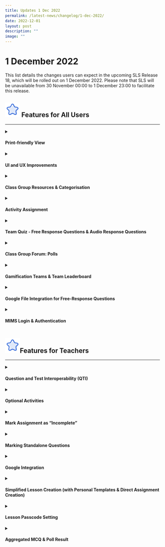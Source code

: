 ```yaml
---
title: Updates 1 Dec 2022
permalink: /latest-news/changelog/1-dec-2022/
date: 2022-12-01
layout: post
description: ""
image: ""
---
```

<h1 class="section-title">1 December 2022</h1>
<p>This list details the changes users can expect in the upcoming SLS Release 18, which will be rolled out on 1 December 2022. Please note that SLS will be unavailable from 30 November 00:00 to 1 December 23:00 to facilitate this release.</p>
<h2><img style="width:3rem; display: inline;" src="/images/Icons/Star.svg">
Features for All Users</h2><hr>
<details><summary><h4>Print-friendly View</h4></summary>
<ol>
<li>
<p>Users are able to generate a print-friendly version of any Lesson/Course.</p>
</li>
<li>
<p>Users can</p>
<ul>
<li>
<p>Save the page as a PDF (using the browser)</p>
</li>
<li>
<p>Print physical copies from this view (using an attached printer)</p>
</li>
</ul>
</li>
</ol></details>
<details><summary><h4>UI and UX Improvements</h4></summary>
<ol>
<li>
<p>Users will see their last-accessed tabs displayed first on pages with tabs (e.g. Home Page, Class Groups).</p>
</li>
<li>
<p>
Users will be able to view a listing of the quiz that requires resubmission on the Quiz cover and end pages after a Teacher-Marked Quiz has been unsubmitted. 
</p>
</li>
<li>
<p>
The character limit for Media Object titles has been increased to 100 characters.
</p>
</li>
<li>
<p>
Improved navigation in Lesson/Course: 
</p>
<ul>
<li>
<p>
A Lesson Plan has been introduced to provide a quick overview of the Lesson.
</p>
</li>
<li>
<p>
The Lesson/Course Plan button has been moved to the left navigation panel.
</p>
</li>
<li>
<p>
Users can use the bottom navigation bar to navigate from section to section using “&lt;&lt;” and “&gt;&gt;”, and activity to activity using “&lt;” and “&gt;”. 
</p>
</li>
</ul>
</li>
</ol></details>
<details><summary><h4>Class Group Resources &amp; Categorisation</h4></summary>
<ol>
<li>
<p>Users will be able to view Lessons/Courses that are not time-bound (i.e. no start/due date) under the “Resources” tab in the Class Group.</p>
</li><li>
<p>Teachers are able to add Resources which can be used for optional content or Student’s self-study - to each Class Group.</p>
</li><li>
<p>Teachers can categorise Class Group Assignments and Class Group Resources and give each category a name. The Assignments or Resources in each category will be displayed in different rows for students’ viewing.</p>
</li>
</ol></details>
<details><summary><h4>Activity Assignment</h4></summary>
<ol>
<li>
<p>Each Activity in an assignment can have its own unique set of Activity Teams, which is a grouping of students assigned to the Activity. </p>
</li>
<li>
<p>With Activity Teams, students can collaborate with others in their team, and a single student can submit one common attempt on behalf of the entire Team within Team-Response Questions. </p>
</li>
</ol></details>
<details><summary><h4>Team Quiz - Free Response Questions &amp; Audio Response Questions</h4></summary>
<ol>
<li>
<p>Teachers can set Quiz as a “Team Quiz” to allow the Activity Teams to answer as a team. </p>
</li>
<li>
<p>
Teachers can include Free-Response and Audio-Response questions in team quizzes. 
</p>
</li>
<li>
<p>
Students can submit a common team response for Free-Response and Audio-Response questions.
</p>
</li>
<li>
<p>
Marks, Annotations and Feedback given can be viewed by all Team members. 
</p>
</li>
</ol></details>
<details><summary><h4>Class Group Forum: Polls</h4></summary>
<ol>
<li>
<p>Teachers and Students (if permitted by Teachers) are able to add polls (multiple-choice or slider) in the Class Group Forum. </p>
</li>
<li>
<p>Teachers are able to hide poll results from voters.</p>
</li><li>
<p>The search function has also been improved to allow searching for individual posts within the Forum.</p>
</li>
</ol></details>
<details><summary><h4>Gamification Teams &amp; Team Leaderboard</h4></summary>
<ol>
<li>
<p>Teachers can set up Game Teams, which is a grouping of assignees for a gamified assignment. Experience Points (XP) awarded to each student in the Game Team will be compounded as part of the overall Game Team’s XP.  </p>
<ul>
<li>
<p>
<u>Note</u>: This grouping is different from Activity Teams, which is a grouping of assignees localised to each Activity
</p>
</li>
</ul>
</li><li>
<p>Users can view the Team Leaderboard, which ranks teams based on the highest average XP of all the members. The top contributor of each team will be indicated with a crown icon. </p>
</li>
</ol></details>
<details><summary><h4>Google File Integration for Free-Response Questions</h4></summary>
<ol>
<li>
<p>Teachers and Students can attach Google Files in Free-Response Questions and in Teacher’s Feedback. </p>
</li>
<li>
<p>
Teachers and Students can edit or annotate a copy of a Google File attached as part of a student’s answer in the Free-Response Questions, or in the Teacher’s Feedback.
</p>
</li>
<li>
<p>
Teachers can also use this functionality when viewing all responses to the question and when providing feedback to a question answered by a Team. 
</p>
</li>
</ol></details>
<details><summary><h4>MIMS Login &amp; Authentication</h4></summary>
<ol>
<li>
<p>Users now have two ways of logging into SLS: </p>
<ul>
<li>
<p>
Current SLS login and password 
</p>
</li>
<li>
<p>
MIMS account
</p>
</li>
</ul>
</li></ol></details>
<h2><img style="width:3rem; display: inline;" src="/images/Icons/Star.svg">Features for Teachers</h2><hr>
<details><summary><h4>Question and Test Interoperability (QTI)</h4></summary>
<ol>
<li>
<p>Teachers can now import questions into a Lesson / Course from a QTI 2.1 file.</p>
<ul>
<li>
<p>QTI 2.1 files can be generated from the GetMarked service (by importing  scanned question &amp; examination papers)</p>
</li>
</ul>
</li>
<li>
<p>
Currently, the following questions types can be automatically created from a QTI 2.1 file:
</p>
<ul>
<li>
<p>
Multiple-Choice Question / Multiple-Response Question
</p>
</li>
<li>
<p>
Free-Response Question
</p>
</li>
<li>
<p>
Fill-in-the-Blanks Question
</p>
</li>
</ul>
</li>
<li>
<p>
Teacher are alerted when an uploaded question cannot be read by the system, and requires a teacher to take action
</p>
</li>
</ol></details>
<details><summary><h4>Optional Activities</h4></summary>
<ol>
<li>
<p>Teachers are able to mark certain activities as non-compulsory (e.g challenge questions outside of the  syllabus) by checking “Optional”. Their completion will not be necessary for a Lesson/Course to be indicated as “Complete”.</p>
</li>
<li>
<p>
Students can mark Lesson/Course/Section as “Complete” when all non-optional Activities in the Lesson/Course are completed.
</p>
</li>
<li>
<p>
Teacher can also choose to send a custom message notification when marking a Section/Assignment as “Complete”. 
</p>
</li>
</ol></details>
<details><summary><h4>Mark Assignment as “Incomplete”</h4></summary>
<ol>
<li>
<p>
Teachers have the option to mark an Assignment as “Incomplete” at the following points: 
</p>
<ul>
<li>
<p>
Selecting students on the Monitoring Heatmap
</p>
</li>
<li>
<p>
Resume Assignment (After editing)
</p>
</li>
<li>
<p>
Unsubmitting a Quiz
</p>
</li>
</ul>
</li>
<li>
<p>Teacher can choose to send a custom message notification when</p>
<ul>
<li>
<p>
Marking Assignment as “Incomplete”
</p>
</li>
<li>
<p>
Resuming Assignment (After editing)
</p>
</li>
<li>
<p>
Unsubmitting a Quiz
</p>
</li>
</ul>
</li>
</ol></details>
<details><summary><h4>Marking Standalone Questions</h4></summary>
<ol>
<li>
<p>Teachers are able to allocate a mark for standalone questions that are not in quizzes for the following question types: Free-Response, File-Submission, Audio-Response. </p>
</li>
<li>
<p>
Teachers are also able to unsubmit student’s submission of standalone questions. 
</p>
</li>
</ol></details>
<details><summary><h4>Google Integration</h4></summary>
<ol>
<li>
<p>Teachers can now embed a Google Document (Doc, Slide, Sheet) File from their linked iCON2.0 / Google Drive  in a Text/Media component in a Lesson/Course.
</p></li>
</ol></details>
<details><summary><h4>Simplified Lesson Creation (with Personal Templates &amp; Direct Assignment Creation)</h4></summary>
<ol>
<li>
<p>When creating a Lesson/Course, Teachers can </p>
<ul>
<li>
<p>
Choose from their Personal Lesson/Course templates that they set up, or
</p>
</li>
<li>
<p>
Generate a lesson/course with a preferred number of activity and sections.
</p>
</li>
</ul>
</li><li>
<p>
Teachers can directly create an assignment without a copy in my drive and pause the assignment for editing and adding more content.
</p>
</li>
<li>
<p>
Teachers are able to directly create an assignment from existing resources (My Drive, Global Search, Starred Resources).
</p>
</li>

</ol></details>
<details><summary><h4>Lesson Passcode Setting</h4></summary>
<ol>
<li>
<p>Teachers will be able to set a passcode for a Lesson/Course.</p>
</li>
<li>
<p>
Teachers can also set permissions for students to copy them in My Drive, reattempt them for Self-Study or view a print-friendly copy. 
</p>
</li>
<li>
<p>
MOE Library lesson and class group resource can be configured to be searchable by students and teachers so that certain resources are hidden from either group.
</p>
</li>
<li>
<p>
Content Approvers are able to download the marks and response by MOE Library lesson by schools to see the responses from the students.
</p>
</li>
</ol></details>
<details><summary><h4>Aggregated MCQ &amp; Poll Result</h4></summary>
<ol>
<li>
<p>Teachers are able to hide poll results from students.</p>
</li>
<li>
<p>
Teachers will be able to access two views (bar chart view and table view) of Poll/Multiple-Choice Question results on the “View All Responses” page.
</p>
</li>
</ol></details>